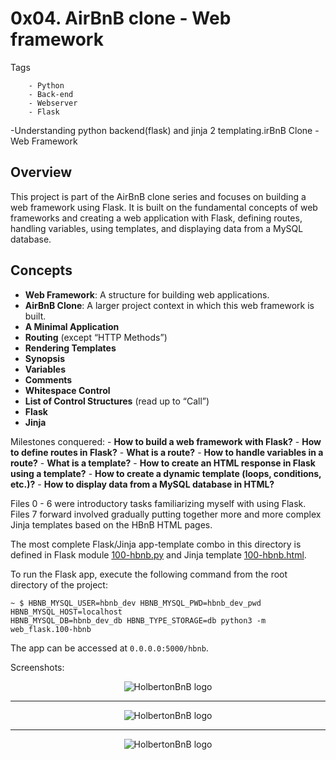 # 0x04. AirBnB clone - Web framework

Tags
```
	- Python
	- Back-end
	- Webserver
	- Flask
```

-Understanding python backend(flask) and jinja 2 templating.irBnB Clone - Web Framework

## Overview
This project is part of the AirBnB clone series and focuses on building a web framework using Flask.
It is built on the fundamental concepts of web frameworks and creating a web application with Flask, defining routes, handling variables, using templates, and displaying data from a MySQL database.

## Concepts
- **Web Framework**: A structure for building web applications.
- **AirBnB Clone**: A larger project context in which this web framework is built.
- **A Minimal Application**
- **Routing** (except “HTTP Methods”)
- **Rendering Templates**
- **Synopsis**
- **Variables**
- **Comments**
- **Whitespace Control**
- **List of Control Structures** (read up to “Call”)
- **Flask**
- **Jinja**

Milestones conquered:
    - **How to build a web framework with Flask?**
    - **How to define routes in Flask?**
    - **What is a route?**
    - **How to handle variables in a route?**
    - **What is a template?**
    - **How to create an HTML response in Flask using a template?**
    - **How to create a dynamic template (loops, conditions, etc.)?**
    - **How to display data from a MySQL database in HTML?**

Files 0 - 6 were introductory tasks familiarizing myself with
using Flask. Files 7 forward involved gradually putting together more and more
complex Jinja templates based on the HBnB HTML pages.

The most complete Flask/Jinja app-template combo in this directory is defined
in Flask module [100-hbnb.py](./100-hbnb.py) and Jinja template
[100-hbnb.html](./100-hbnb.html).

To run the Flask app, execute the following command from the root directory
of the project:

```
~ $ HBNB_MYSQL_USER=hbnb_dev HBNB_MYSQL_PWD=hbnb_dev_pwd HBNB_MYSQL_HOST=localhost
HBNB_MYSQL_DB=hbnb_dev_db HBNB_TYPE_STORAGE=db python3 -m web_flask.100-hbnb
```

The app can be accessed at `0.0.0.0:5000/hbnb`.

Screenshots:
<p align="center">
  <img src="https://github.com/bdbaraban/AirBnB_clone_v2/blob/master/assets/hbnb_screenshot_0.png"
       alt="HolbertonBnB logo">
</p>

---

<p align="center">
  <img src="https://github.com/bdbaraban/AirBnB_clone_v2/blob/master/assets/hbnb_screenshot_1.png"
       alt="HolbertonBnB logo">
</p>

---

<p align="center">
  <img src="https://github.com/bdbaraban/AirBnB_clone_v2/blob/master/assets/hbnb_screenshot_2.png"
       alt="HolbertonBnB logo">
</p>
